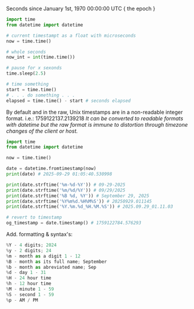 Seconds since January 1st, 1970 00:00:00 UTC { the epoch }
```python
import time
from datetime import datetime

# current timestampt as a float with microseconds
now = time.time()

# whole seconds
now_int = int(time.time())

# pause for x sexonds
time.sleep(2.5)

# time something
start = time.time()
# . . . do something . . .
elapsed = time.time() - start # seconds elapsed
```

By default and in the raw, Unix timestamps are in a non-readable integer format.
i.e.: 1759122137.2139218
	*It can be converted to readable formats with datetime but the raw format is immune to distortion through timezone changes of the client or host.*
```python
import time
from datetime import datetime

now = time.time()

date = datetime.fromtimestamp(now)
print(date) # 2025-09-29 01:05:40.530998

print(date.strftime('%m-%d-%Y')) # 09-29-2025
print(date.strftime('%m/%d/%Y')) # 09/29/2025
print(date.strftime('%B %d, %Y')) # September 29, 2025
print(date.strftime('%Y%m%d.%H%M%S')) # 20250929.011145
print(date.strftime('%Y.%m.%d_%H.%M.%S')) # 2025.09.29_01.11.03

# revert to timestamp
og_timestamp = date.timestamp() # 1759122784.576293
```

Add. formatting & syntax's:
```python
%Y - 4 digits; 2024
%y - 2 digits; 24
%m - month as a digit 1 - 12
%B - month as its full name; September
%b - month as abreviated name; Sep
%d - day 1 - 31
%H - 24 hour time
%h - 12 hour time
%M - minute 1 - 59
%S - second 1 - 59
%p - AM / PM
```